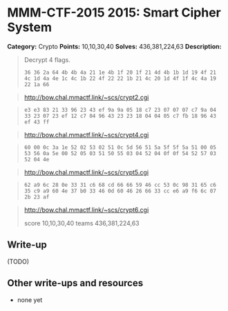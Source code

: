 # MMM-CTF-2015 2015: Smart Cipher System

**Category:** Crypto
**Points:** 10,10,30,40
**Solves:** 436,381,224,63
**Description:**

> Decrypt 4 flags.
>
> `36 36 2a 64 4b 4b 4a 21 1e 4b 1f 20 1f 21 4d 4b 1b 1d 19 4f 21 4c 1d 4a 4e 1c 4c 1b 22 4f 22 22 1b 21 4c 20 1d 4f 1f 4c 4a 19 22 1a 66`

> http://bow.chal.mmactf.link/~scs/crypt2.cgi

> `e3 e3 83 21 33 96 23 43 ef 9a 9a 05 18 c7 23 07 07 07 c7 9a 04 33 23 07 23 ef 12 c7 04 96 43 23 23 18 04 04 05 c7 fb 18 96 43 ef 43 ff`

> http://bow.chal.mmactf.link/~scs/crypt4.cgi

> `60 00 0c 3a 1e 52 02 53 02 51 0c 5d 56 51 5a 5f 5f 5a 51 00 05 53 56 0a 5e 00 52 05 03 51 50 55 03 04 52 04 0f 0f 54 52 57 03 52 04 4e`

> http://bow.chal.mmactf.link/~scs/crypt5.cgi

> `62 a9 6c 28 0e 33 31 c6 68 cd 66 66 59 46 cc 53 0c 98 31 65 c6 35 c9 a9 60 4e 37 b0 33 46 0d 60 46 26 66 33 cc e6 a9 f6 6c 07 2b 23 af`

> http://bow.chal.mmactf.link/~scs/crypt6.cgi
>
> score 10,10,30,40 teams 436,381,224,63


## Write-up

(TODO)

## Other write-ups and resources

* none yet
